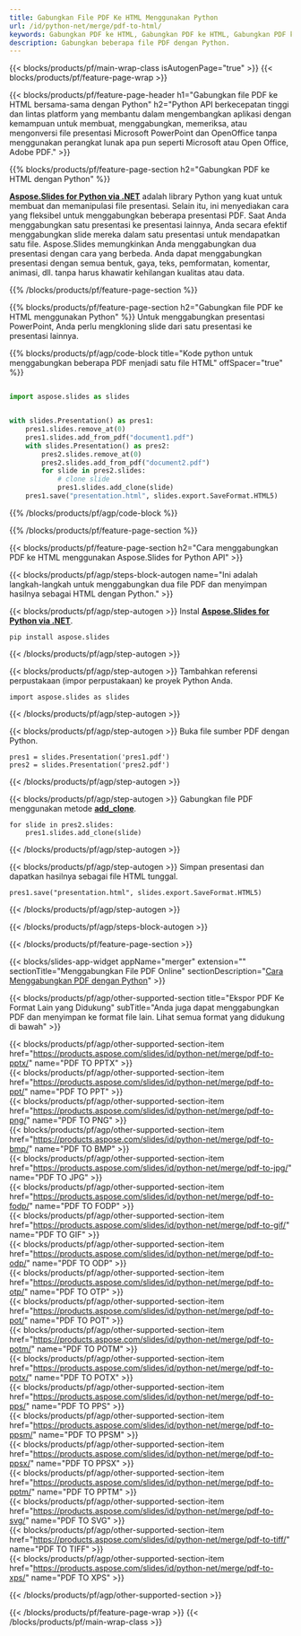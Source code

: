 ```yaml
---
title: Gabungkan File PDF Ke HTML Menggunakan Python
url: /id/python-net/merge/pdf-to-html/
keywords: Gabungkan PDF ke HTML, Gabungkan PDF ke HTML, Gabungkan PDF ke HTML, PowerPoint, Presentasi, HTML, Python, Aspose
description: Gabungkan beberapa file PDF dengan Python.
---
```


{{< blocks/products/pf/main-wrap-class isAutogenPage="true" >}}
{{< blocks/products/pf/feature-page-wrap >}}

{{< blocks/products/pf/feature-page-header h1="Gabungkan file PDF ke HTML bersama-sama dengan Python" h2="Python API berkecepatan tinggi dan lintas platform yang membantu dalam mengembangkan aplikasi dengan kemampuan untuk membuat, menggabungkan, memeriksa, atau mengonversi file presentasi Microsoft PowerPoint dan OpenOffice tanpa menggunakan perangkat lunak apa pun seperti Microsoft atau Open Office, Adobe PDF." >}}

{{% blocks/products/pf/feature-page-section h2="Gabungkan PDF ke HTML dengan Python" %}}

[**Aspose.Slides for Python via .NET**](https://products.aspose.com/slides/id/python-net/) adalah library Python yang kuat untuk membuat dan memanipulasi file presentasi. Selain itu, ini menyediakan cara yang fleksibel untuk menggabungkan beberapa presentasi PDF. Saat Anda menggabungkan satu presentasi ke presentasi lainnya, Anda secara efektif menggabungkan slide mereka dalam satu presentasi untuk mendapatkan satu file. Aspose.Slides memungkinkan Anda menggabungkan dua presentasi dengan cara yang berbeda. Anda dapat menggabungkan presentasi dengan semua bentuk, gaya, teks, pemformatan, komentar, animasi, dll. tanpa harus khawatir kehilangan kualitas atau data.

{{% /blocks/products/pf/feature-page-section %}}

{{% blocks/products/pf/feature-page-section  h2="Gabungkan file PDF ke HTML menggunakan Python" %}}
Untuk menggabungkan presentasi PowerPoint, Anda perlu mengkloning slide dari satu presentasi ke presentasi lainnya.

{{% blocks/products/pf/agp/code-block title="Kode python untuk menggabungkan beberapa PDF menjadi satu file HTML" offSpacer="true" %}}

```python

import aspose.slides as slides


with slides.Presentation() as pres1:
    pres1.slides.remove_at(0)
    pres1.slides.add_from_pdf("document1.pdf")
    with slides.Presentation() as pres2:
        pres2.slides.remove_at(0)
        pres2.slides.add_from_pdf("document2.pdf")
        for slide in pres2.slides:
            # clone slide
            pres1.slides.add_clone(slide)
    pres1.save("presentation.html", slides.export.SaveFormat.HTML5)
```


{{% /blocks/products/pf/agp/code-block %}}

{{% /blocks/products/pf/feature-page-section %}}

{{< blocks/products/pf/feature-page-section  h2="Cara menggabungkan PDF ke HTML menggunakan Aspose.Slides for Python API" >}}

{{< blocks/products/pf/agp/steps-block-autogen name="Ini adalah langkah-langkah untuk menggabungkan dua file PDF dan menyimpan hasilnya sebagai HTML dengan Python." >}}

{{< blocks/products/pf/agp/step-autogen >}}
Instal [**Aspose.Slides for Python via .NET**](https://products.aspose.com/slides/id/python-net/).
```
pip install aspose.slides
```
{{< /blocks/products/pf/agp/step-autogen >}}

{{< blocks/products/pf/agp/step-autogen >}}
Tambahkan referensi perpustakaan (impor perpustakaan) ke proyek Python Anda.
```
import aspose.slides as slides
```
{{< /blocks/products/pf/agp/step-autogen >}}

{{< blocks/products/pf/agp/step-autogen >}}
Buka file sumber PDF dengan Python.
```
pres1 = slides.Presentation('pres1.pdf')
pres2 = slides.Presentation('pres2.pdf')
```
{{< /blocks/products/pf/agp/step-autogen >}}

{{< blocks/products/pf/agp/step-autogen >}}
Gabungkan file PDF menggunakan metode [**add_clone**](https://reference.aspose.com/slides/python-net/aspose.slides/islidecollection/#methods).
```
for slide in pres2.slides:
    pres1.slides.add_clone(slide)
```
{{< /blocks/products/pf/agp/step-autogen >}}

{{< blocks/products/pf/agp/step-autogen >}}
Simpan presentasi dan dapatkan hasilnya sebagai file HTML tunggal.
```
pres1.save("presentation.html", slides.export.SaveFormat.HTML5)
```

{{< /blocks/products/pf/agp/step-autogen >}}

{{< /blocks/products/pf/agp/steps-block-autogen >}}

{{< /blocks/products/pf/feature-page-section >}}

{{< blocks/slides-app-widget  appName="merger" extension="" sectionTitle="Menggabungkan File PDF Online" sectionDescription="[Cara Menggabungkan PDF dengan Python](https://products.aspose.com/slides/id/python-net/merge/pdf/)" >}}

{{< blocks/products/pf/agp/other-supported-section title="Ekspor PDF Ke Format Lain yang Didukung" subTitle="Anda juga dapat menggabungkan PDF dan menyimpan ke format file lain. Lihat semua format yang didukung di bawah" >}}

{{< blocks/products/pf/agp/other-supported-section-item href="https://products.aspose.com/slides/id/python-net/merge/pdf-to-pptx/" name="PDF TO PPTX" >}}  
{{< blocks/products/pf/agp/other-supported-section-item href="https://products.aspose.com/slides/id/python-net/merge/pdf-to-ppt/" name="PDF TO PPT" >}}  
{{< blocks/products/pf/agp/other-supported-section-item href="https://products.aspose.com/slides/id/python-net/merge/pdf-to-png/" name="PDF TO PNG" >}}  
{{< blocks/products/pf/agp/other-supported-section-item href="https://products.aspose.com/slides/id/python-net/merge/pdf-to-bmp/" name="PDF TO BMP" >}}  
{{< blocks/products/pf/agp/other-supported-section-item href="https://products.aspose.com/slides/id/python-net/merge/pdf-to-jpg/" name="PDF TO JPG" >}}  
{{< blocks/products/pf/agp/other-supported-section-item href="https://products.aspose.com/slides/id/python-net/merge/pdf-to-fodp/" name="PDF TO FODP" >}}  
{{< blocks/products/pf/agp/other-supported-section-item href="https://products.aspose.com/slides/id/python-net/merge/pdf-to-gif/" name="PDF TO GIF" >}}  
{{< blocks/products/pf/agp/other-supported-section-item href="https://products.aspose.com/slides/id/python-net/merge/pdf-to-odp/" name="PDF TO ODP" >}}  
{{< blocks/products/pf/agp/other-supported-section-item href="https://products.aspose.com/slides/id/python-net/merge/pdf-to-otp/" name="PDF TO OTP" >}}  
{{< blocks/products/pf/agp/other-supported-section-item href="https://products.aspose.com/slides/id/python-net/merge/pdf-to-pot/" name="PDF TO POT" >}}  
{{< blocks/products/pf/agp/other-supported-section-item href="https://products.aspose.com/slides/id/python-net/merge/pdf-to-potm/" name="PDF TO POTM" >}}  
{{< blocks/products/pf/agp/other-supported-section-item href="https://products.aspose.com/slides/id/python-net/merge/pdf-to-potx/" name="PDF TO POTX" >}}  
{{< blocks/products/pf/agp/other-supported-section-item href="https://products.aspose.com/slides/id/python-net/merge/pdf-to-pps/" name="PDF TO PPS" >}}  
{{< blocks/products/pf/agp/other-supported-section-item href="https://products.aspose.com/slides/id/python-net/merge/pdf-to-ppsm/" name="PDF TO PPSM" >}}  
{{< blocks/products/pf/agp/other-supported-section-item href="https://products.aspose.com/slides/id/python-net/merge/pdf-to-ppsx/" name="PDF TO PPSX" >}}  
{{< blocks/products/pf/agp/other-supported-section-item href="https://products.aspose.com/slides/id/python-net/merge/pdf-to-pptm/" name="PDF TO PPTM" >}}  
{{< blocks/products/pf/agp/other-supported-section-item href="https://products.aspose.com/slides/id/python-net/merge/pdf-to-svg/" name="PDF TO SVG" >}}  
{{< blocks/products/pf/agp/other-supported-section-item href="https://products.aspose.com/slides/id/python-net/merge/pdf-to-tiff/" name="PDF TO TIFF" >}}  
{{< blocks/products/pf/agp/other-supported-section-item href="https://products.aspose.com/slides/id/python-net/merge/pdf-to-xps/" name="PDF TO XPS" >}}  


{{< /blocks/products/pf/agp/other-supported-section >}}

{{< /blocks/products/pf/feature-page-wrap >}}
{{< /blocks/products/pf/main-wrap-class >}}